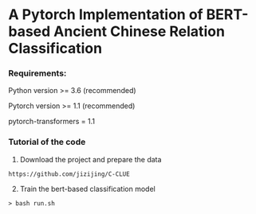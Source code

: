 # A Pytorch Implementation of BERT-based Ancient Chinese Relation Classification

### Requirements:
 
Python version >= 3.6 (recommended)

Pytorch version >= 1.1 (recommended)

pytorch-transformers = 1.1 




### Tutorial of the code

1. Download the project and prepare the data

```
https://github.com/jizijing/C-CLUE
```

2. Train the bert-based classification model

```
> bash run.sh
```